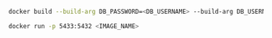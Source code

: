 ```bash
docker build --build-arg DB_PASSWORD=<DB_USERNAME> --build-arg DB_USERNAME=<DB_PASSWORD> .
```

```bash
docker run -p 5433:5432 <IMAGE_NAME>
```